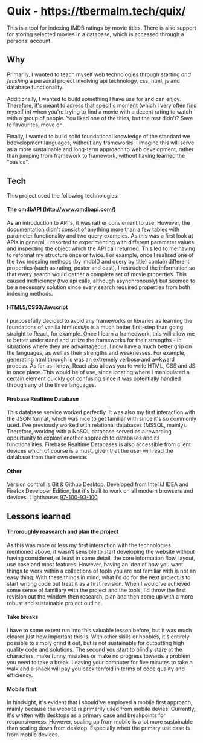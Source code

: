 # Quix - https://tbermalm.tech/quix/
This is a tool for indexing IMDB ratings by movie titles. There is also support for storing selected movies in a database, which is accessed through a personal account.

## Why
Primarily, I wanted to teach myself web technologies through starting _and finishing_ a personal project involving api technology, css, html, js and database functionality.

Additionally, I wanted to build something I have use for and can enjoy. Therefore, it's meant to adress that specific moment (which I very often find myself in) when you're trying to find a movie with a decent rating to watch with a group of people. You liked one of the titles, but the rest  didn't? Save to favourites, move on.

Finally, I wanted to build solid foundational knowledge of the standard we bdevelopment languages, without any frameworks. I imagine this will serve as a more sustainable and long-term approach to web development, rather than jumping from framework to framework, without having learned the "basics".

## Tech
This project used the following technologies:

#### The omdbAPI (http://www.omdbapi.com/)
As an introduction to API's, it was rather convienient to use. However, the documentation didn't consist of anything more than a few tables with parameter functionality and two query examples. As this was a first look at APIs in general, I resorted to experimenting with different parameter values and inspecting the object which the API call returned. This led to me having to reformat my structure once or twice. For example, once I realised one of the two indexing methods (by imdbID and query by title) contain different properties (such as rating, poster and cast), I restructred the information so that every search would gather a complete set of movie properties. This caused inefficiency (two api calls, although asynchronously) but seemed to be a necessary solution since every search required properties from both indexing methods.

#### HTML5/CSS3/Javscript
I purposefully decided to avoid any frameworks or libraries as learning the foundations of vanilla html/css/js is a much better first-step than going straight to React, for example. Once I learn a frameowork, this will allow me to better understand and utilize the frameworks for their strengths - in situations where they are advantageous.  I now have a much better grip on the languages, as well as their strengths and weaknesses. For example, generating html through js was an extremely verbose and awkward process. As far as I know, React also allows you to write HTML, CSS and JS in once place. This would be of use, since locating where I manipulated a certain element quickly got confusing since it was potentially handled through any of the three languages. 

#### Firebase Realtime Database
This database service worked perfectly. It was also my first interaction with the JSON format, which was nice to get familiar with since it's so commonly used. I've previously worked with relational databases (MSSQL, mainly). Therefore, working with a NoSQL database served as a rewarding oppurtunity to explore another approach to databases and its functionalities. Firebase Realtime Databases is also accessible from client devices which of course is a must, given that the user will read the database from their own device.

#### Other
Version control is Git & Github Desktop. Developed from IntelliJ IDEA and Firefox Developer Edition, but it's built to work on all modern browsers and devices. Lighthouse: [97-100-93-100](https://prnt.sc/105l7wv)

## Lessons learned
#### Throroughly reasearch and plan the project
As this was more or less my first interaction with the technologies mentioned above, it wasn't sensible to start developing the website without having considered, at least in some detail, the core information flow, layout, use case and most features. However, having an idea of how you want things to work within a collections of tools you are not familiar with is not an easy thing. With these things in mind, what I'd do for the next project is to start writing code but treat it as a first revision. When I would've achieved some sense of familiary with the project and the tools, I'd throw the first revision out the window then research, plan and then come up with a more robust and sustainable project outline.

#### Take breaks
I have to some extent run into this valuable lesson before, but it was much clearer just how important this is. With other skills or hobbies, it's entirely possible to simply grind it out, but is not sustainable for outputting high quality code and solutions. The second you start to blindly stare at the characters, make funny mistakes or make no progress towards a problem you need to take a break. Leaving your computer for five minutes to take a walk and a snack will pay you back tenfold in terms of code quality and efficiency. 

#### Mobile first
In hindsight, it's evident that I should've employed a mobile first approach, mainly because the website is primarily used from mobile devies. Currently, it's written with desktops as a primary case and breakpoints for responsiveness. However, scaling up from mobile is a lot more sustainable than scaling down from desktop. Especially when the primary use case is from mobile devices.
